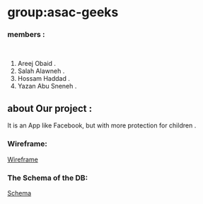 # group:asac-geeks


### members  :
​
1. Areej Obaid .
​
2. Salah Alawneh .
​
3. Hossam Haddad .
​
4. Yazan Abu Sneneh .

## about Our project  : 
It is an App like Facebook, but with more protection for children .

### Wireframe:
[Wireframe](https://drive.google.com/file/d/1ytDzcuK1z03WafD0V6LqbGC8Qtkwnpnl/view?usp=sharing)


### The Schema of the DB:
[Schema](https://drive.google.com/file/d/1_68vmDPKdMBPbOWGdp-7htbwpYO_m8Dp/view?usp=sharing)